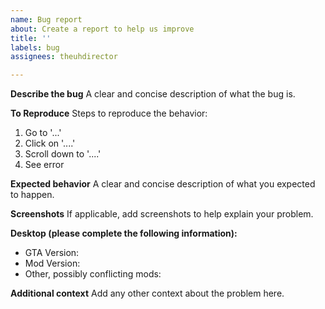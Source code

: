 ```yaml
---
name: Bug report
about: Create a report to help us improve
title: ''
labels: bug
assignees: theuhdirector

---
```


**Describe the bug**
A clear and concise description of what the bug is.

**To Reproduce**
Steps to reproduce the behavior:
1. Go to '...'
2. Click on '....'
3. Scroll down to '....'
4. See error

**Expected behavior**
A clear and concise description of what you expected to happen.

**Screenshots**
If applicable, add screenshots to help explain your problem.

**Desktop (please complete the following information):**
 - GTA Version:
 - Mod Version:
 - Other, possibly conflicting mods:

**Additional context**
Add any other context about the problem here.
